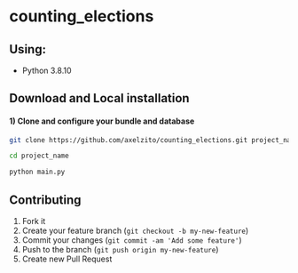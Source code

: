 # counting_elections

## Using:

- Python 3.8.10

## Download and Local installation

#### 1) Clone and configure your bundle and database
```sh
git clone https://github.com/axelzito/counting_elections.git project_name
```

```sh
cd project_name
```

```sh
python main.py
```

## Contributing

1. Fork it
2. Create your feature branch (`git checkout -b my-new-feature`)
3. Commit your changes (`git commit -am 'Add some feature'`)
4. Push to the branch (`git push origin my-new-feature`)
5. Create new Pull Request
